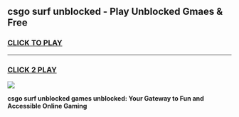 
## csgo surf unblocked - Play Unblocked Gmaes & Free
<h3>
<a href="https://news.freeplayer.one?title=csgo_surf_unblocked&ref=16F">CLICK TO PLAY</a></h3>
<hr>

<h3>
<a href="https://news.freeplayer.one?title=csgo_surf_unblocked&ref=16F">CLICK 2 PLAY</a>
  
</h3>

<a href="https://news.freeplayer.one?title=csgo_surf_unblocked&ref=16F/"><img src="https://clearcache.store/games.png"></a>


**csgo surf unblocked games unblocked: Your Gateway to Fun and Accessible Online Gaming**
